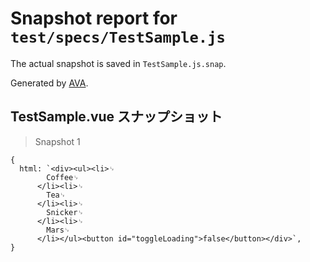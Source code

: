 # Snapshot report for `test/specs/TestSample.js`

The actual snapshot is saved in `TestSample.js.snap`.

Generated by [AVA](https://ava.li).

## TestSample.vue スナップショット

> Snapshot 1

    {
      html: `<div><ul><li>␊
            Coffee␊
          </li><li>␊
            Tea␊
          </li><li>␊
            Snicker␊
          </li><li>␊
            Mars␊
          </li></ul><button id="toggleLoading">false</button></div>`,
    }
